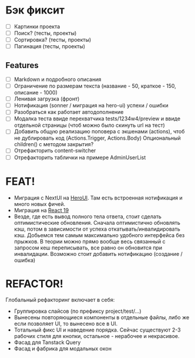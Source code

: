 # Бэк фиксит

- [ ] Картинки проекта
- [ ] Поиск? (тесты, проекты)
- [ ] Сортировка? (тесты, проекты)
- [ ] Пагинация (тесты, проекты)

## Features
- [ ] Мarkdown и подробного описания
- [ ] Ограничение по размерам текста (название - 50, краткое - 150, описание - 1000)
- [ ] Ленивая загрузка (фронт)
- [ ] Нотификация (sonner / миграция на hero-ui) успехи / ошибки
- [ ] Разобраться как работает автодополнение
- [ ] Модалка теста ввиде перехватчика tests/1234w4/preview и ввиде отдельной страницы (чтоб можно было скинуть url на тест)
- [ ] Добавить общую реализацию поповера с экшенами (actions), чтоб не дублировать код (Actions.Trigger, Actions.Body) Опциональный children() с методом закрытия?
- [ ] Отрефакторить content-switcher
- [ ] Отрефакторить таблички на примере AdminUserList

# FEAT! 
- Миграция с NextUI на [HeroUI](https://www.heroui.com/docs/guide/nextui-to-heroui). Там есть встроенная нотификация и много новых фичей.
- Миграция на [React 19](https://react.dev/reference/react)
- Везде, где есть вывод полного тела ответа, стоит сделать оптимистические обновления. Сначала оптимистично обновлять кэш, потом в зависимости от успеха откатывать/инвалидировать кэш. Добьемся тем самым максимально удобного интерфейса без прыжков. В теории можно прямо вообще весь связанный с запросом кеш переписывать, все равно он обновится при инвалидации. Возможно стоит добавить нотификацию (создание / ошибка)

# REFACTOR!
Глобальный рефакторинг включает в себя:
- Группировка слайсов (по префиксу project/test/...)
- Вынесены повторяющиеся компоненты в отдельные файлы, либо же если позволяет UI, то вынесено все в UI.
- Тотальный фикс UI и наведение порядка. Сейчас существуют 2-3 рабочих стиля для кнопки, остальное - нерабочее и некрасивое.
- Фасад для Tanstack Query
- Фасад и фабрика для модальных окон
